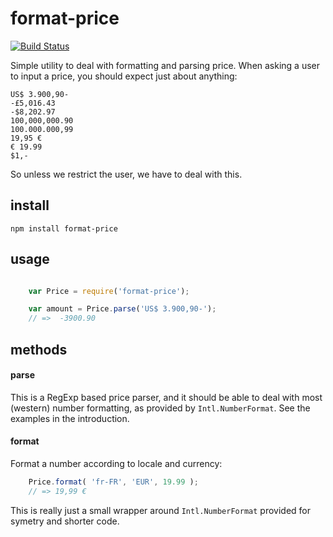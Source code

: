 format-price
============

[![Build Status](https://drone.io/github.com/mvhenten/format-price/status.png)](https://drone.io/github.com/mvhenten/format-price/latest)

Simple utility to deal with formatting and parsing price.
When asking a user to input a price, you should expect just about anything:

    US$ 3.900,90-
    -£5,016.43
    -$8,202.97
    100,000,000.90
    100.000.000,99
    19,95 €
    € 19.99
    $1,-

So unless we restrict the user, we have to deal with this.

## install

    npm install format-price

## usage

```javascript

    var Price = require('format-price');

    var amount = Price.parse('US$ 3.900,90-');
    // =>  -3900.90

```

## methods

#### parse

This is a RegExp based price parser, and it should be able to deal with most (western)
number formatting, as provided by `Intl.NumberFormat`. See the examples in the introduction.

#### format

Format a number according to locale and currency:

```javascript
    Price.format( 'fr-FR', 'EUR', 19.99 );
    // => 19,99 €
```

This is really just a small wrapper around `Intl.NumberFormat` provided for symetry
and shorter code.